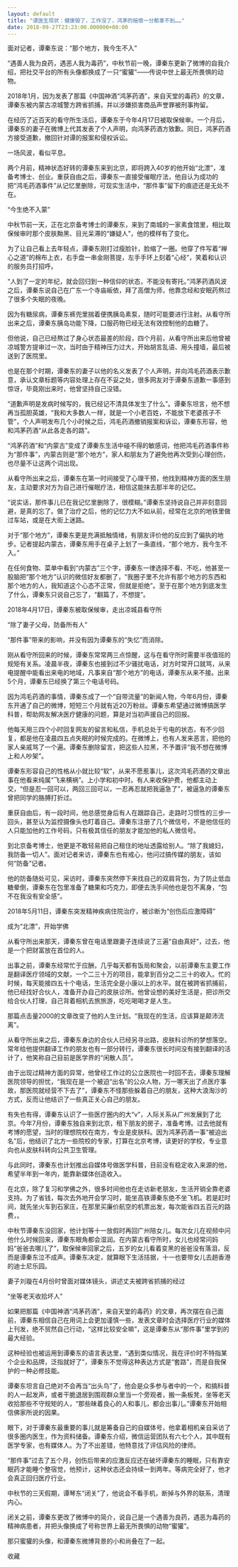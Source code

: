 ```yaml
---
layout: default
title: "谭医生现状：健康毁了，工作没了，鸿茅的赔偿一分都拿不到……"
date: 2018-09-27T23:23:00.000000+08:00
---
```


面对记者，谭秦东说：“那个地方，我今生不入”

“遇善人我为良药，遇恶人我为毒药”，中秋节前一晚，谭秦东更新了微博的自我介绍，把社交平台的所有头像都换成了一只“蜜獾”——传说中世上最无所畏惧的动物。

2018年1月，因为发表了那篇《中国神酒“鸿茅药酒”，来自天堂的毒药》的文章，谭秦东被内蒙古凉城警方跨省抓捕，并以涉嫌损害商品声誉罪被刑事拘留。

在经历了近百天的看守所生活后，谭秦东于今年4月17日被取保候审。一个月后，谭秦东的妻子在微博上代其发表了个人声明，向鸿茅药酒方致歉。同日，鸿茅药酒方接受道歉，撤回针对谭的报案和侵权诉讼。

一场风波，看似平息。

两个月前，精神状态好转的谭秦东来到北京，即将跨入40岁的他开始“北漂”，准备考博士、创业。重获自由之后，谭秦东一直接受催眠疗法，他自认为成功的把“鸿毛药酒事件”从记忆里删除，可现实生活中，“那件事”留下的痕迹还是无处不在。

“今生绝不入蒙”

中秋节前一天，正在北京备考博士的谭秦东，来到了南城的一家素食馆里，相比取保候审时那个皮肤黝黑、目光呆滞的“嫌疑人”，他的模样有了变化。

为了让自己看上去年轻点，谭秦东刚打过瘦脸针，脸缩了一圈。他穿了件写着“禅心之道”的棉布上衣，右手盘一串金刚菩提，左手手环上刻着“心经”，笑着和认识的服务员打招呼。

“人到了一定的年纪，就会回归到一种信仰的状态，不能没有寄托。”鸿茅药酒风波之后，谭秦东说自己在广东一个寺庙皈依，拜了高僧为师，他靠念经和安眠药熬过了很多个失眠的夜晚。

因为有糖尿病，谭秦东裤兜里揣着便携胰岛素泵，随时可能要进行注射。从看守所出来之后，谭秦东胰岛功能下降，口服药物已经无法有效控制他的血糖了。

但他说，自己已经熬过了身心状态最差的阶段，四个月前，从看守所出来后他曾被凉城警方提审过一次，当时由于精神压力过大，开始胡言乱语、用头撞墙，最后被送到了医院里。

也是在那个时期，谭秦东的妻子以他的名义发表了个人声明，并向鸿毛药酒表示歉意，承认文章标题等内容处理上存在不妥之处，很多网友对于谭秦东道歉一事感到惊讶，毕竟刚出来时，他曾坚持自己没错。

“道歉声明是发病时候写的，我已经记不清具体发生了什么”。谭秦东坦言，他不想再当孤胆英雄，“我和大多数人一样，就是一个小老百姓，不能放下老婆孩子不管”，个人声明发布几个小时候之后，鸿毛药酒撤销报案和诉讼，谭秦东形容，他和鸿茅药酒“从此各走各的路”。

“鸿茅药酒”和“内蒙古”变成了谭秦东生活中碰不得的敏感词，他把鸿毛药酒事件称为“那件事”，内蒙古则是“那个地方”，家人和朋友为了避免他再次受到心理创伤，也尽量不让这两个词出现。

从看守所出来之后，谭秦东在第一时间接受了心理干预，他找到精神方面的医生朋友，主动要求对方为自己进行催眠疗法，相信这能抹去那半年的记忆。

“说实话，那件事儿已在我记忆里删除了，很模糊。”谭秦东坚持说自己并非刻意回避，是真的忘了。做了治疗之后，他的记忆力大不如从前，经常在北京的地铁里做过车站，或是在大街上迷路。

对于“那个地方”，谭秦东更是充满抵触情绪，有朋友评价他的反应到了偏执的地步。记者提起内蒙古，谭秦东用手在桌子上划了一条直线，“那个地方，我今生不入。”

在任何食物、菜单中看到“内蒙古”三个字，谭秦东一律选择不看、不吃，他甚至一股脑把“那个地方”认识的微信好友都删了，“我圈子里不允许有那个地方的东西和那个地方的人，我知道这个心态不正常，但就是拒绝”。至于在那个地方到底发生了什么，谭秦东只说自己忘了，“翻篇了，不想提”。

2018年4月17日，谭秦东被取保候审，走出凉城县看守所

“除了妻子父母，防备所有人”

“那件事”带来的影响，并没有因为谭秦东的“失忆”而消除。

刚从看守所回来的时候，谭秦东常常两三点惊醒，这与在看守所时需要半夜值班的规矩有关系。凌晨半夜，谭秦东也接到过不少骚扰电话，对方时常开口就骂，从来电提醒中能看出来电的地域，凡事来自“那个地方”的电话，谭秦东从来不接。出来5个月，谭秦东已经换了第三个电话号码。

因为鸿毛药酒的事情，谭秦东成了一个“自带流量”的新闻人物，今年6月份，谭秦东开通了自己的微博，短短三个月就有近20万粉丝。谭秦东希望通过微博搞医学科普，帮助网友解决医疗健康的问题，算是对当初声援自己的回报。

他每天用三四个小时回复网友的留言和私信，手机总处于亏电的状态，有不少回复，都是他在凌晨四五点失眠的时候完成的。在微博上，也有人发来恶言，把他的家人亲戚骂了一个遍。谭秦东删除留言，把这些人拉黑，不予置评“我不想在微博上和人吵架”。

谭秦东形容自己的性格从小就比较“软”，从来不愿惹事儿，这次鸿毛药酒的文章出事在他看来纯属“飞来横祸”。上小学和初中时。有人来收保护费，他都主动上交，“但是忍一回可以，两回三回可以，一忍再忍就把我逼急了”，被逼急的谭秦东曾把同学的胳膊打折过。

重获自由后，有一段时间，他总感觉身后有人在跟踪自己，走路时习惯性的三步一回头，甚至认为监控摄像头也盯着自己。谭秦东注册了几个微信号，不是他信任的人只能加他的工作号码，只有极其信任的朋友才能加他的私人微信号。

到北京备考博士，他更是不敢轻易把自己租住的地址透露给别人。“除了我媳妇，我防备一切人”。面对记者来访，谭秦东也有戒心，他问过搞传媒的朋友，该如何“防备”记者。

他的防备随处可见，采访时，谭秦东突然停下来找自己的双肩背包，为了防止低血糖晕倒，谭秦东在包里准备了糖果和巧克力，即便去洗手间他也是包不离身，“包不在我没有安全感”。

2018年5月11日，谭秦东突发精神疾病住院治疗，被诊断为“创伤后应激障碍”

成为“北漂”，开始学佛

从看守所出来那天，谭秦东曾在电话里跟妻子连续说了三遍“自由真好”，过去，他是一个把财富放在首位的人。

出事之前，谭秦东经常忙于应酬，几乎每天都有饭局和聚会，以前谭秦东主要工作是翻译医疗领域的文献，一个二三十万的项目，能拿到百分之二三十的收入。忙的时候，每天能接四五十个电话，生活完全是小康以上的水平。就在被跨省抓捕前，他已经找好合伙人，准备开办自己的皮肤诊所。他曾设想的美好生活是，把诊所交给合伙人打理，自己背着相机去旅旅游，吃吃喝喝才是人生。

那篇点击量2000的文章改变了他的人生计划。“我现在的生活，应该算是颠沛流离”。

从看守所出来之后，谭秦东身边的合伙人已经另寻出路，皮肤科诊所的梦想落空。常年给他提供翻译工作的朋友也有一部分转行，谭秦东很长时间没有接到翻译的活计了，他笑称自己目前是医学界的“闲散人员”。

由于出现过精神方面的异常，他曾经工作过的公立医院也一时回不去，谭秦东理解医院领导的担忧，“我现在是一个被迫“出名”的公众人物，万一哪天出了点医疗事故，那医院就经营不下去了”，谭秦东不怪那些躲着自己的朋友，这种大浪淘沙的方式，反而让他结识了一些真正关心自己的朋友。

有失也有得，谭秦东认识了一些医疗圈内的大“v”，人际关系从广州发展到了北京。今年7月份，谭秦东独自来到北京，租下朋友的房子，准备考博。过去他就有考博的愿望，当时的理想院校在南方，专业是皮肤科。因为鸿茅药酒一事“被迫出名”后，他结识了北方一些院校的专家，打算在北京考博，读更好的学校，专业意向也从皮肤科转向公共卫生管理。

与此同时，谭秦东也计划推出自媒体号做医学科普，目前没有稳定收入来源的他，希望半年到一年内，能靠新媒体创造收入。

在北京，除了复习和学佛之外，很多时间他也在走访新老朋友，生活开销全靠老婆支持。为了省钱，每次去外地开会学习时，能坐高铁谭秦东绝不坐飞机。若是赶时间，就先坐火车到石家庄，在那里买廉价航空的机票出发，每次能省四五百元的路费，。

中秋节谭秦东没回家，他计划等十一放假时再回广州陪女儿。每次女儿在视频中问他什么时候回来，谭秦东眼角都会湿润。在内蒙古看守所时，女儿也经常问妈妈“爸爸去哪儿了”，取保候审回家之后，五岁的女儿看着变黑的爸爸没有落泪，反而是谭秦东泣不成声。谭秦东决定，就算眼下生活拮据，十一也要带女儿去趟香港的迪士尼乐园。

妻子刘璇在4月份时曾面对媒体镜头，讲述丈夫被跨省抓捕的经过

“坐等老天收拾坏人”

如果把那篇《中国神酒“鸿茅药酒”，来自天堂的毒药》的文章，再次摆在自己面前，谭秦东相信自己在用词上会更加谨慎一些，发表文章时会选择医疗行业的媒体上刊发，绝不贸然自己行动，“这样比较安全嘛”，这是谭秦东从“那件事”里学到的最大经验。

这种经验也被运用到谭秦东的语言表达里，“遇到类似情况，我在评价时不特指某个企业和品牌，泛指就好了”，谭秦东不觉得这种表达方式是“套路”，而是自我保护的一种必修技能。

谭秦东坦言自己绝对不会再当“出头鸟”了，他会是众多参与者中的一个，和搞科普的人一起发声，或者干脆退居到围观群众里当一个旁观者，搬一条板凳，坐等老天收拾那些不守规矩的人，“那些昧着良心的人和事儿，都会出事儿。”谭秦东开始相信佛家所说的因果。

眼下，对于谭秦东最重要的事儿就是筹备自己的自媒体号，他拿着相机亲自采访了很多圈内医生，作为资料储备。谭秦东介绍，微信运营团队有六七个人，其中既有医学专家，也有媒体人。为了不出差错，他特意找了评估风险的律师。

“那件事”过去了五个月，创伤后带来的应激反应还在破坏谭秦东的睡眠，只有靠安眠药才能睡个整宿觉，他预计，这种状态还会持续一到两年。等病完全好了，他才会真正回归医疗行业。

中秋节的三天假期，谭琴东“闭关”了，他说会不看手机，断掉与外界的联系，清理内心。

闭关之前，谭秦东更改了微博中的简介，说自己是一个遇善为良药，遇恶为毒药的精神病患者，并把头像换成了号称世界上最无所畏惧的动物“蜜獾”。

那只蜜獾的头像，和谭秦东微博背景的小和尚叠在了一起。


收藏

